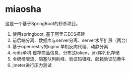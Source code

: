 # miaosha
这是一个基于SpringBoot的秒杀项目。
1. 使用springboot, 基于阿里云ECS搭建
2. 前后端分离、数据库与server分离、server水平扩展（两台）
3. 基于openrestry的nginx 单机反向代理、动静分离
4. redis单机 缓存商品信息、分布式token，jdk序列化存储
5. 令牌桶限流、阻塞队列削峰、验证码错峰、邮箱验证防黄牛
6. jmeter进行压力测试
